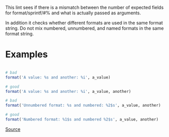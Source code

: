 
This lint sees if there is a mismatch between the number of
expected fields for format/sprintf/#% and what is actually
passed as arguments.

In addition it checks whether different formats are used in the same
format string. Do not mix numbered, unnumbered, and named formats in
the same format string.

# Examples

```ruby

# bad
format('A value: %s and another: %i', a_value)

# good
format('A value: %s and another: %i', a_value, another)

# bad
format('Unnumbered format: %s and numbered: %2$s', a_value, another)

# good
format('Numbered format: %1$s and numbered %2$s', a_value, another)
```

[Source](http://www.rubydoc.info/gems/rubocop/RuboCop/Cop/Lint/FormatParameterMismatch)